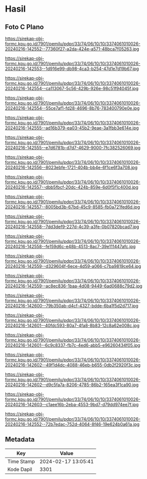# Hasil

## Foto C Plano

https://sirekap-obj-formc.kpu.go.id/7901/pemilu/pdpr/33/74/06/10/10/3374061010026-20240216-142552--77360f27-a2da-424e-a571-48bca7f05263.jpg

https://sirekap-obj-formc.kpu.go.id/7901/pemilu/pdpr/33/74/06/10/10/3374061010026-20240216-142553--1d916e99-db98-4ca3-b254-47d1e7d19b67.jpg

https://sirekap-obj-formc.kpu.go.id/7901/pemilu/pdpr/33/74/06/10/10/3374061010026-20240216-142554--ca113067-5c56-429b-926e-98c51f94045f.jpg

https://sirekap-obj-formc.kpu.go.id/7901/pemilu/pdpr/33/74/06/10/10/3374061010026-20240216-142554--55ce7af1-fd28-4696-8b76-783400790e0e.jpg

https://sirekap-obj-formc.kpu.go.id/7901/pemilu/pdpr/33/74/06/10/10/3374061010026-20240216-142555--ad16b379-ea03-45b2-9eae-3a1fbb3e614e.jpg

https://sirekap-obj-formc.kpu.go.id/7901/pemilu/pdpr/33/74/06/10/10/3374061010026-20240216-142555--e7d6781b-d7d7-4629-9000-7fc382526069.jpg

https://sirekap-obj-formc.kpu.go.id/7901/pemilu/pdpr/33/74/06/10/10/3374061010026-20240216-142556--8023ebfe-1721-404b-bb4e-6f1ce6f3a708.jpg

https://sirekap-obj-formc.kpu.go.id/7901/pemilu/pdpr/33/74/06/10/10/3374061010026-20240216-142557--dbb5fbcf-20dc-424b-859e-6d0f5f1c400d.jpg

https://sirekap-obj-formc.kpu.go.id/7901/pemilu/pdpr/33/74/06/10/10/3374061010026-20240216-142557--8005bd3b-67bd-45c9-8585-fb0a721fed6d.jpg

https://sirekap-obj-formc.kpu.go.id/7901/pemilu/pdpr/33/74/06/10/10/3374061010026-20240216-142558--7dd3def9-227d-4c39-a3fe-0b07820bcad7.jpg

https://sirekap-obj-formc.kpu.go.id/7901/pemilu/pdpr/33/74/06/10/10/3374061010026-20240216-142558--fe159d6c-e48b-4513-8ac7-39e111447afc.jpg

https://sirekap-obj-formc.kpu.go.id/7901/pemilu/pdpr/33/74/06/10/10/3374061010026-20240216-142559--d329604f-6ece-4d59-a066-c7ba9819ce64.jpg

https://sirekap-obj-formc.kpu.go.id/7901/pemilu/pdpr/33/74/06/10/10/3374061010026-20240216-142559--ac8ec836-1baa-4d08-9449-6ad0688c79d2.jpg

https://sirekap-obj-formc.kpu.go.id/7901/pemilu/pdpr/33/74/06/10/10/3374061010026-20240216-142600--79b350ab-d4cf-4327-bdde-6ba1f5d2d717.jpg

https://sirekap-obj-formc.kpu.go.id/7901/pemilu/pdpr/33/74/06/10/10/3374061010026-20240216-142601--40fdc593-80a7-4fa8-8b83-12c8a62e008c.jpg

https://sirekap-obj-formc.kpu.go.id/7901/pemilu/pdpr/33/74/06/10/10/3374061010026-20240216-142601--6c9c8337-fb7c-4ed6-abb5-e96260434f05.jpg

https://sirekap-obj-formc.kpu.go.id/7901/pemilu/pdpr/33/74/06/10/10/3374061010026-20240216-142602--49f1d4dc-4088-46eb-b655-0db2f2920f3c.jpg

https://sirekap-obj-formc.kpu.go.id/7901/pemilu/pdpr/33/74/06/10/10/3374061010026-20240216-142602--d9c5fa7a-8206-4785-86b2-165ea3f1ca90.jpg

https://sirekap-obj-formc.kpu.go.id/7901/pemilu/pdpr/33/74/06/10/10/3374061010026-20240216-142603--c1aee16b-2eba-4553-9bd7-d79dd974ee7f.jpg

https://sirekap-obj-formc.kpu.go.id/7901/pemilu/pdpr/33/74/06/10/10/3374061010026-20240216-142552--72b7edac-752d-4064-8f46-19e624b0a61a.jpg


## Metadata

| Key        | Value               |
| ---------- | ------------------- |
| Time Stamp | 2024-02-17 13:05:41 |
| Kode Dapil | 3301                |



